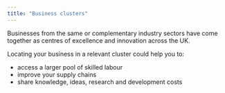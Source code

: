 ```yaml
---
title: "Business clusters"
---
```

Businesses from the same or complementary industry sectors have come together as centres of excellence and innovation across the UK. 

Locating your business in a relevant cluster could help you to:

- access a larger pool of skilled labour
- improve your supply chains
- share knowledge, ideas, research and development costs

